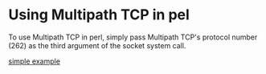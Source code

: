 # Using Multipath TCP in pel


To use Multipath TCP in perl, simply pass Multipath TCP's protocol number (262) as the third argument of the socket system call. 

 [simple example](hello-mptcp.pl)